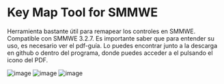 # Key Map Tool for SMMWE
Herramienta bastante útil para remapear los controles en SMMWE. Compatible con SMMWE 3.2.7.
Es importante saber que para entender su uso, es necesario ver el pdf-guía.
Lo puedes encontrar junto a la descarga en github o dentro del programa, donde puedes acceder a el pulsando el icono del PDF.



![image](https://user-images.githubusercontent.com/97027903/236678384-0b757ae3-8314-4289-9d4b-06bf527db7ac.png)
![image](https://user-images.githubusercontent.com/97027903/236642741-b424b4f3-d5eb-4fed-8d06-ec4e8d9d0f4d.png)
![image](https://user-images.githubusercontent.com/97027903/236642763-971ca6e5-e40e-4086-9405-92c741c9bf73.png)

